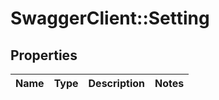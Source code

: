# SwaggerClient::Setting

## Properties
Name | Type | Description | Notes
------------ | ------------- | ------------- | -------------

